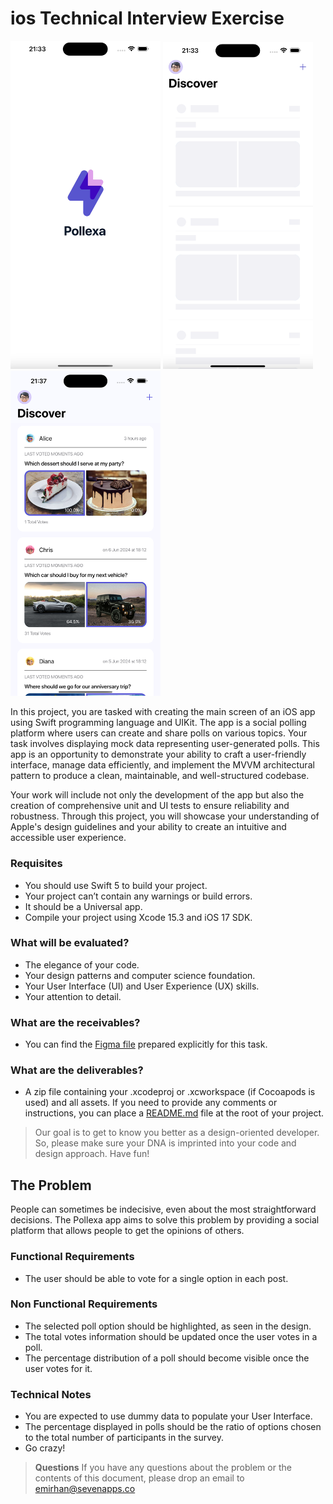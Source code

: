 # ios Technical Interview Exercise

<img src="docs/images/1.png" width="240">
<img src="docs/images/2.png" width="240">
<img src="docs/images/3.png" width="240">

In this project, you are tasked with creating the main screen of an iOS app using Swift programming language and UIKit. The app is a social polling platform where users can create and share polls on various topics. Your task involves displaying mock data representing user-generated polls. This app is an opportunity to demonstrate your ability to craft a user-friendly interface, manage data efficiently, and implement the MVVM architectural pattern to produce a clean, maintainable, and well-structured codebase. 

Your work will include not only the development of the app but also the creation of comprehensive unit and UI tests to ensure reliability and robustness. Through this project, you will showcase your understanding of Apple's design guidelines and your ability to create an intuitive and accessible user experience.

### Requisites
- You should use Swift 5 to build your project.
- Your project can’t contain any warnings or build errors.
- It should be a Universal app.
- Compile your project using Xcode 15.3 and iOS 17 SDK.

### What will be evaluated?
- The elegance of your code.
- Your design patterns and computer science foundation.
- Your User Interface (UI) and User Experience (UX) skills.
- Your attention to detail.

### What are the receivables?
- You can find the [Figma file](https://www.figma.com/file/kqwlwCudPr2IL3nvg0heq1/SevenApps-Technical-Interview-Exercise?type=design&node-id=0%3A1&mode=dev&t=4UeiJAyhIdvMHUqO-1) prepared explicitly for this task.

### What are the deliverables?
- A zip file containing your .xcodeproj or .xcworkspace (if Cocoapods is used) and all assets. If you need to provide any comments or instructions, you can place a [README.md](http://README.md) file at the root of your project.


>Our goal is to get to know you better as a design-oriented developer. So, please make sure your DNA is imprinted into your code and design approach. Have fun!

## The Problem
People can sometimes be indecisive, even about the most straightforward decisions. The Pollexa app aims to solve this problem by providing a social platform that allows people to get the opinions of others.

### Functional Requirements
- The user should be able to vote for a single option in each post.

### Non Functional Requirements
- The selected poll option should be highlighted, as seen in the design.
- The total votes information should be updated once the user votes in a poll.
- The percentage distribution of a poll should become visible once the user votes for it.

### Technical Notes
- You are expected to use dummy data to populate your User Interface.
- The percentage displayed in polls should be the ratio of options chosen to the total number of participants in the survey.
- Go crazy!

>**Questions**
>If you have any questions about the problem or the contents of this document, please drop an email to emirhan@sevenapps.co

